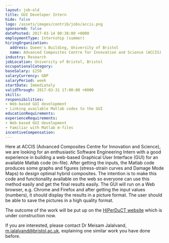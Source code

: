 ```yaml
---
layout: job-old
title: GUI Developer Intern
hide: false
logo: /assets/images/contrib/jobs/accis.png
sponsored: false
datePosted: 2017-03-14 00:38:00 +0000
employmentType: Internship (summer)
hiringOrganization:
  address: Queen's Building, University of Bristol
  name: Advanced Composites Centre for Innovation and Science (ACCIS)
industry: Research
jobLocation: University of Bristol, Bristol
occupationalCategory:
baseSalary: £250
salaryCurrency: GBP
salaryPeriod: week
startDate: Immediately
validThrough: 2017-03-31 17:00:00 +0000
skills:
responsibilities:
- Web-based GUI development
- Linking available Matlab codes to the GUI
educationRequirements:
experienceRequirements:
- Web-based GUI development
- Familiar with Matlab m-files
incentiveCompensation:
---
```


Here at ACCIS (Advanced Composites Centre for Innovation and Science), we are looking for an enthusiastic Software Engineering Intern with a good experience in building a web-based Graphical User Interface (GUI) for an available Matlab code (m-file). After getting the inputs, the Matlab code produces some graphs and figures (stress-strain curves and Damage Mode Maps) to design optimal hybrid composites. The intention is to make this code and functionality available on the web so everyone can use this method easily and get the final results easily. The GUI will run on a Web browser, e.g. Chrome and Firefox and after getting the input values (numbers), it should display the results in a picture format. The user should be able to save the pictures in a high quality format.

The outcome of the work will be put up on the [HiPerDuCT website](http://www.hiperduct.ac.uk) which is under construction now.

If you are interested, please contact Dr Meisam Jalalvand, [m.jalalvand@bristol.ac.uk](mailto:m.jalalvand@bristol.ac.uk), explaining one similar work you have done before.
